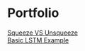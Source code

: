 # Portfolio
[Squeeze VS Unsqueeze](SqueezeVSUnsqueeze.md)  
[Basic LSTM Example](BasicLSTMExample.md)
